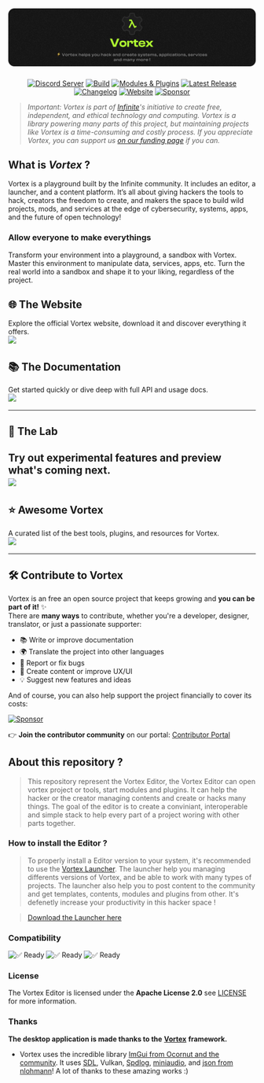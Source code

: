 

<a href="https://infinite.si">
  <h1 align="center">
    <picture>
      <source media="(prefers-color-scheme: dark)" srcset="./.github/imgs/main.png">
      <img src="./.github/imgs/main.png">
    </picture>
  </h1>
</a>

<div align="center">
  <a title="Discord Server" href="https://discord.gg/H2wptkecUg"><img alt="Discord Server" src="https://img.shields.io/discord/1095333825762046194?label=Discord&logo=Discord&logoColor=fff&style=for-the-badge"></a>
  <a title="'Build' workflow Status" href="https://img.shields.io/github/actions/workflow/status/infiniteHQ/Vortex/build.yml"><img alt="Build" src="https://img.shields.io/github/actions/workflow/status/infiniteHQ/Vortex/build.yml?longCache=true&style=for-the-badge&label=Build&logoColor=fff&logo=GitHub%20Actions&branch=main"></a>
  <a title="Modules & Plugins" href="#"><img alt="Modules & Plugins" src="https://img.shields.io/badge/Modules-Supported-brightgreen?logo=stackedit&logoColor=%23FFFFFF&style=for-the-badge"></a>
  <a title="Latest Release" href="https://github.com/infiniteHQ/Vortex/releases/latest"><img alt="Latest Release" src="https://img.shields.io/github/v/release/infiniteHQ/Vortex?style=for-the-badge&label=Release&logo=github"></a>
  <a title="Changelog" href="https://github.com/infiniteHQ/Vortex/blob/main/CHANGELOG.md"><img alt="Changelog" src="https://img.shields.io/badge/Changelog-View-blue?style=for-the-badge&logo=readme&logoColor=white"></a>
  <a title="Website" href="https://vortex.infinite.si/"><img alt="Website" src="https://img.shields.io/badge/Website-Visit-blueviolet?style=for-the-badge&logo=firefox-browser&logoColor=white"></a>
  <a title="Sponsor" href="https://fund.infinite.si/"><img alt="Sponsor" src="https://img.shields.io/badge/Sponsor-Infinite%20Fund-FF5999?style=for-the-badge&logo=githubsponsors&logoColor=white"></a>
</div>


> *Important: Vortex is part of [Infinite](https://infinite.si/)'s initiative to create free, independent, and ethical technology and computing. Vortex is a library powering many parts of this project, but maintaining projects like Vortex is a time-consuming and costly process. If you appreciate Vortex, you can support us [on our funding page](https://fund.infinite.si/) if you can.*

## What is *Vortex* ?
Vortex is a playground built by the Infinite community. It includes an editor, a launcher, and a content platform. It’s all about giving hackers the tools to hack, creators the freedom to create, and makers the space to build wild projects, mods, and services at the edge of cybersecurity, systems, apps, and the future of open technology!

### Allow everyone to make everythings
Transform your environment into a playground, a sandbox with Vortex. Master this environment to manipulate data, services, apps, etc. Turn the real world into a sandbox and shape it to your liking, regardless of the project.

## 🌐 The Website  
Explore the official Vortex website, download it and discover everything it offers.  
      <a href="https://vortex.infinite.si/">
        <img src="https://img.shields.io/badge/Visit-Website-blueviolet?style=for-the-badge&logo=firefox-browser&logoColor=white">
      </a>

## 📚 The Documentation  
Get started quickly or dive deep with full API and usage docs.  
    <a href="https://vortex.infinite.si/docpage?version=1.0&content_name=get_started&section=get_started&page_name=introduction">
      <img src="https://img.shields.io/badge/Read-Docs-2563eb?style=for-the-badge&logo=bookstack&logoColor=white">
    </a>

---

## 🧪 The Lab  
Try out experimental features and preview what's coming next.  
    <a href="https://lab.infinite.si/">
      <img src="https://img.shields.io/badge/Explore-Lab(Soon)-10b981?style=for-the-badge&logo=flask&logoColor=white">
    </a>
---

## ⭐ Awesome Vortex  
A curated list of the best tools, plugins, and resources for Vortex.  
      <a href="https://github.com/infiniteHQ/awesome-vortex">
        <img src="https://img.shields.io/badge/Browse-Awesome-f59e0b?style=for-the-badge&logo=github&logoColor=white">
      </a>

---

## 🛠️ Contribute to Vortex

Vortex is an free an open source project that keeps growing and **you can be part of it!** ✨  
There are **many ways** to contribute, whether you're a developer, designer, translator, or just a passionate supporter:

- 📚 Write or improve documentation  
- 🌍 Translate the project into other languages  
- 🐛 Report or fix bugs  
- 🎨 Create content or improve UX/UI  
- 💡 Suggest new features and ideas  

And of course, you can also help support the project financially to cover its costs:

<a title="Sponsor" href="https://fund.infinite.si/"><img alt="Sponsor" src="https://img.shields.io/badge/Sponsor-Infinite%20Fund-FF5999?style=for-the-badge&logo=githubsponsors&logoColor=white"></a>

👉 **Join the contributor community** on our portal: [Contributor Portal](https://vortex.infinite.si/contribute)



## About this repository ?
> This repository represent the Vortex Editor, the Vortex Editor can open vortex project or tools, start modules and plugins. It can help the hacker or the creator managing contents and create or hacks many things. The goal of the editor is to create a conviniant, interoperable and simple stack to help every part of a project woring with other parts together.

### How to install the Editor ?
> To properly install a Editor version to your system, it's recommended to use the [Vortex Launcher](https://github.com/infiniteHQ/VortexLauncher). The launcher help you managing differents versions of Vortex, and be able to work with many types of projects. The launcher also help you to post content to the community and get templates, contents, modules and plugins from other. It's defenetly increase your productivity in this hacker space !

> [Download the Launcher here](https://vortex.infinite.si/)


### Compatibility
![✅ Ready](https://img.shields.io/badge/Microsoft%20Windows-Fully%20Compatible-green?longCache=true&style=for-the-badge)
![✅ Ready](https://img.shields.io/badge/Linux-Fully%20Compatible-green?longCache=true&style=for-the-badge)
![✅ Ready](https://img.shields.io/badge/MacOS-WIP-orange?longCache=true&style=for-the-badge)

### License
The Vortex Editor is licensed under the **Apache License 2.0** see [LICENSE](https://github.com/infiniteHQ/VortexLauncher/blob/main/LICENSE) for more information.

### Thanks

**The desktop application is made thanks to the** [**Vortex**](https://github.com/infiniteHQ/Vortex) **framework.**  
- Vortex uses the incredible library [ImGui from Ocornut and the community](https://github.com/ocornut/imgui). It uses [SDL](https://github.com/libsdl-org/SDL), Vulkan, [Spdlog](https://github.com/gabime/spdlog), [miniaudio](https://github.com/mackron/miniaudio), and [json from nlohmann](https://github.com/nlohmann/json)! A lot of thanks to these amazing works :)
